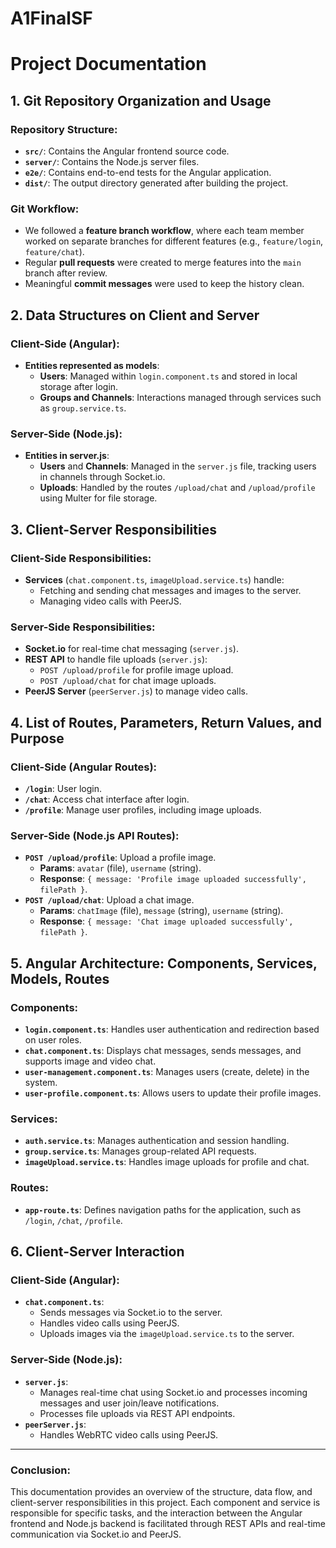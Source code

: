 # A1FinalSF

# Project Documentation

## 1. Git Repository Organization and Usage

### Repository Structure:
- **`src/`**: Contains the Angular frontend source code.
- **`server/`**: Contains the Node.js server files.
- **`e2e/`**: Contains end-to-end tests for the Angular application.
- **`dist/`**: The output directory generated after building the project.

### Git Workflow:
- We followed a **feature branch workflow**, where each team member worked on separate branches for different features (e.g., `feature/login`, `feature/chat`).
- Regular **pull requests** were created to merge features into the `main` branch after review.
- Meaningful **commit messages** were used to keep the history clean.

## 2. Data Structures on Client and Server

### Client-Side (Angular):
- **Entities represented as models**:
  - **Users**: Managed within `login.component.ts` and stored in local storage after login.
  - **Groups and Channels**: Interactions managed through services such as `group.service.ts`.

### Server-Side (Node.js):
- **Entities in server.js**:
  - **Users** and **Channels**: Managed in the `server.js` file, tracking users in channels through Socket.io.
  - **Uploads**: Handled by the routes `/upload/chat` and `/upload/profile` using Multer for file storage.

## 3. Client-Server Responsibilities

### Client-Side Responsibilities:
- **Services** (`chat.component.ts`, `imageUpload.service.ts`) handle:
  - Fetching and sending chat messages and images to the server.
  - Managing video calls with PeerJS.
  
### Server-Side Responsibilities:
- **Socket.io** for real-time chat messaging (`server.js`).
- **REST API** to handle file uploads (`server.js`):
  - `POST /upload/profile` for profile image upload.
  - `POST /upload/chat` for chat image uploads.
- **PeerJS Server** (`peerServer.js`) to manage video calls.

## 4. List of Routes, Parameters, Return Values, and Purpose

### Client-Side (Angular Routes):
- **`/login`**: User login.
- **`/chat`**: Access chat interface after login.
- **`/profile`**: Manage user profiles, including image uploads.

### Server-Side (Node.js API Routes):
- **`POST /upload/profile`**: Upload a profile image.
  - **Params**: `avatar` (file), `username` (string).
  - **Response**: `{ message: 'Profile image uploaded successfully', filePath }`.
- **`POST /upload/chat`**: Upload a chat image.
  - **Params**: `chatImage` (file), `message` (string), `username` (string).
  - **Response**: `{ message: 'Chat image uploaded successfully', filePath }`.

## 5. Angular Architecture: Components, Services, Models, Routes

### Components:
- **`login.component.ts`**: Handles user authentication and redirection based on user roles.
- **`chat.component.ts`**: Displays chat messages, sends messages, and supports image and video chat.
- **`user-management.component.ts`**: Manages users (create, delete) in the system.
- **`user-profile.component.ts`**: Allows users to update their profile images.

### Services:
- **`auth.service.ts`**: Manages authentication and session handling.
- **`group.service.ts`**: Manages group-related API requests.
- **`imageUpload.service.ts`**: Handles image uploads for profile and chat.

### Routes:
- **`app-route.ts`**: Defines navigation paths for the application, such as `/login`, `/chat`, `/profile`.

## 6. Client-Server Interaction

### Client-Side (Angular):
- **`chat.component.ts`**: 
  - Sends messages via Socket.io to the server.
  - Handles video calls using PeerJS.
  - Uploads images via the `imageUpload.service.ts` to the server.
  
### Server-Side (Node.js):
- **`server.js`**:
  - Manages real-time chat using Socket.io and processes incoming messages and user join/leave notifications.
  - Processes file uploads via REST API endpoints.
- **`peerServer.js`**:
  - Handles WebRTC video calls using PeerJS.

---

### Conclusion:
This documentation provides an overview of the structure, data flow, and client-server responsibilities in this project. Each component and service is responsible for specific tasks, and the interaction between the Angular frontend and Node.js backend is facilitated through REST APIs and real-time communication via Socket.io and PeerJS.
